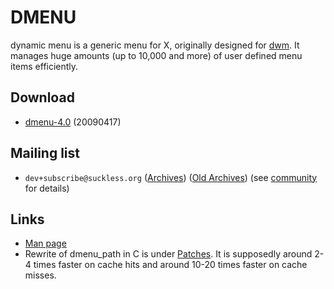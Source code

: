 DMENU
=====

dynamic menu is a generic menu for X, originally designed for [dwm](http://dwm.suckless.org/).
It manages huge amounts (up to 10,000 and more) of user defined menu items efficiently.


Download
--------

* [dmenu-4.0](http://dl.suckless.org/tools/dmenu-4.0.tar.gz) (20090417)


Mailing list
------------

* `dev+subscribe@suckless.org` ([Archives](http://lists.suckless.org/dev/)) 
([Old Archives](http://lists.suckless.org/dwm/)) (see [community](http://suckless.org/common/community/) for details)


Links
-----

* [Man page](http://man.suckless.org/tools/1/dmenu)
* Rewrite of dmenu_path in C is under [Patches](http://tools.suckless.org/dmenu/patches). It is supposedly around 2-4 times faster on cache hits and around 10-20 times faster on cache misses.
